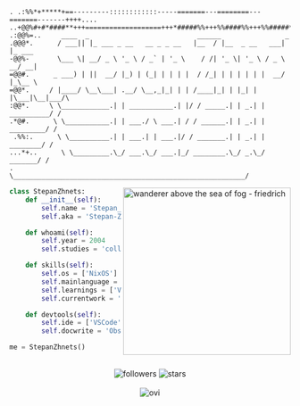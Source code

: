 ```
. .:%%*+*****+==---------::::::::::::-----=======---========---=======-------++++....
..+@@%#+#*####**+++===================+++*#####%%+++%%####%%+++%%#####*+++***********
.:@@%=..     ____  _                           ______                _
.@@@*.      / ___|| |_ ___ _ __   __ _ _ __   |__  / |__  _ __   ___| |_ ___
-@@%-       \___ \| __/ _ \ '_ \ / _` | '_ \    / /| '_ \| '_ \ / _ \ __/ __|
=@@#.      _ ___) | ||  __/ |_) | (_| | | | |  / /_| | | | | | |  __/ |_\__ \
=@@*.     / |____/ \__\___| .__/ \__,_|_| | | /____|_| | |_| | |\___|\__|___/\
:@@*.     \ \____________.| | ___________.| |/ / _____.| | _.| | __________/ /
.*@#.      \ \___________.| | ___./ \ ___.| / / ______.| | _.| | _________/ /
 .%%:.      \ \__________.| | ___.| | ___.|/ / _______.| | _.| | ________/ /
...*+..      \ \_________.\_/ ___.\_/ ___.|_/ ________.\_/ _.\_/ _______/ /
.             \__________________________________________________________/
```


<img align="right" width="300rem" src='https://i.pinimg.com/564x/e5/5d/3a/e55d3a9b73c77abb04915bc0d942e02b.jpg' alt='wanderer above the sea of fog - friedrich'>

<!--  <h1 align="center">Hi, I'm <mark>Edoardo Balducci</mark></h1> -->
<!-- <h5 align="center"><a href="https://balduzz.pages.dev/">my portfolio</a></h5> -->
<!-- <p align="center"> <img src="https://komarev.com/ghpvc/?username=bbalduzz&label=Profile%20views&color=0e75b6&style=flat" alt="bbalduzz" /> </p> -->

```python
class StepanZhnets:
    def __init__(self):
        self.name = 'Stepan_Zhnets'
        self.aka = 'Stepan-Zhnets'

    def whoami(self):
        self.year = 2004
        self.studies = 'college'

    def skills(self):
        self.os = ['NixOS']
        self.mainlanguage = ['python']
        self.learnings = ['Vue', 'Nuxt', 'Flet', 'GDScript']
        self.currentwork = 'assistant to the system administrator'

    def devtools(self):
        self.ide = ['VSCode', 'VSCodium', 'Nvim',]
        self.docwrite = 'Obsidian'

me = StepanZhnets()
```

<div>
	<br>
	<div align="center">
		<!-- <img src="https://komarev.com/ghpvc/?username=Stepan-Zhnets&color=brightgreen" alt="watching_count" /> -->
		<img alt="followers" src="https://img.shields.io/github/followers/Stepan-Zhnets?label=Followers&style=social">
		<img src="https://img.shields.io/github/stars/Stepan-Zhnets?label=Stars" alt="stars">
	<br><br>
		<img src="https://github-readme-stats.vercel.app/api/top-langs?username=Stepan-Zhnets&show_icons=true&locale=en&layout=compact&theme=dark" alt="ovi" />
	</div>
</div>
